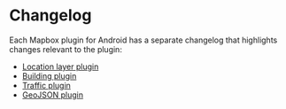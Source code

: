 # Changelog

Each Mapbox plugin for Android has a separate changelog that highlights changes relevant to the plugin:

* [Location layer plugin](https://github.com/mapbox/mapbox-plugins-android/tree/master/locationlayer/CHANGELOG.md)
* [Building plugin](https://github.com/mapbox/mapbox-plugins-android/tree/master/building/CHANGELOG.md)
* [Traffic plugin](https://github.com/mapbox/mapbox-plugins-android/tree/master/traffic/CHANGELOG.md)
* [GeoJSON plugin](https://github.com/mapbox/mapbox-plugins-android/tree/master/geojson/CHANGELOG.md)
